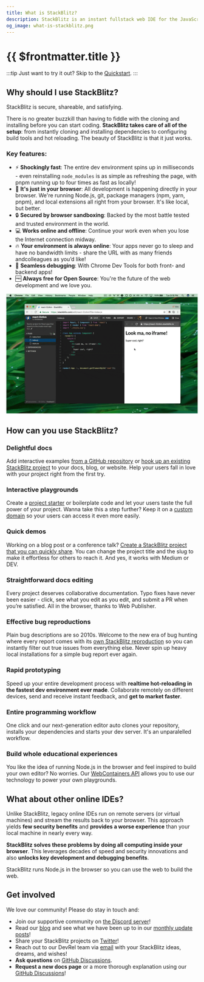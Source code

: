 ```yaml
---
title: What is StackBlitz?
description: StackBlitz is an instant fullstack web IDE for the JavaScript ecosystem. It's powered by WebContainers, the first WebAssembly-based operating system which boots the Node.js environment in milliseconds, securely within your browser tab.
og_image: what-is-stackblitz.png
---
```




# {{ $frontmatter.title }}

<!-- @include: ./parts/stackblitz-description.md -->

:::tip Just want to try it out? Skip to the [Quickstart](./getting-started).
:::

## Why should I use StackBlitz?

StackBlitz is secure, shareable, and satisfying.

There is no greater buzzkill than having to fiddle with the cloning and installing before you can start coding. **StackBlitz takes care of all of the setup**: from instantly cloning and installing dependencies to configuring build tools and hot reloading. The beauty of StackBlitz is that it just works.

### Key features:

- ⚡️ **Shockingly fast**: The entire dev environment spins up in milliseconds - even reinstalling `node_modules` is as simple as refreshing the page, with pnpm running up to four times as fast as locally!
- 📍 **It's just in your browser**: All development is happening directly in your browser. We're running Node.js, git, package managers (npm, yarn, pnpm), and local extensions all right from your browser. It's like local, but better.
- 🔒 **Secured by browser sandboxing**: Backed by the most battle tested and trusted environment in the world.
- 💻 **Works online and offline**: Continue your work even when you lose the Internet connection midway.
- 🔥 **Your environment is always online**: Your apps never go to sleep and have no bandwidth limits - share the URL with as many friends andcolleagues as you’d like!
- 🐞 **Seamless debugging**: With Chrome Dev Tools for both front- and backend apps!
- 🆓 **Always free for Open Source**: You're the future of the web development and we love you.

![Preview & debug](./assets/what-is-sb-intro.gif)

## How can you use StackBlitz?

### Delightful docs

Add interactive examples [from a GitHub repository](/guides/integration/open-from-github) or [hook up an existing StackBlitz project](/guides/integration/create-with-sdk) to your docs, blog, or website. Help your users fall in love with your project right from the first try.

### Interactive playgrounds

Create a [project starter](/guides/user-guide/starter-projects) or boilerplate code and let your users taste the full power of your project. Wanna take this a step further? Keep it on a [custom domain](https://stackblitz.new) so your users can access it even more easily.

### Quick demos

Working on a blog post or a conference talk? [Create a StackBlitz project that you can quickly share](/guides/integration/embedding). You can change the project title and the slug to make it effortless for others to reach it. And yes, it works with Medium or DEV.

### Straightforward docs editing

Every project deserves collaborative documentation. Typo fixes have never been easier - click, see what you edit as you edit, and submit a PR when you’re satisfied. All in the browser, thanks to Web Publisher.

### Effective bug reproductions

Plain bug descriptions are so 2010s. Welcome to the new era of bug hunting where every report comes with its [own StackBlitz reproduction](/guides/integration/bug-reproductions) so you can instantly filter out true issues from everything else. Never spin up heavy local installations for a simple bug report ever again.

### Rapid prototyping

Speed up your entire development process with **realtime hot-reloading in the fastest dev environment ever made**. Collaborate remotely on different devices, send and receive instant feedback, and **get to market faster**.

### Entire programming workflow

One click and our next-generation editor auto clones your repository, installs your dependencies and starts your dev server. It's an unparalelled workflow.

### Build whole educational experiences

You like the idea of running Node.js in the browser and feel inspired to build your own editor? No worries. Our [WebContainers API](/platform/api/webcontainer-api) allows you to use our technology to power your own playgrounds.

## What about other online IDEs?

Unlike StackBlitz, legacy online IDEs run on remote servers (or virtual machines) and stream the results back to your browser. This approach yields **few security benefits** and **provides a worse experience** than your local machine in nearly every way.

**StackBlitz solves these problems by doing all computing inside your browser**. This leverages decades of speed and security innovations and also **unlocks key development and debugging benefits**.

StackBlitz runs Node.js in the browser so you can use the web to build the web.

## Get involved

We love our community! Please do stay in touch and:

- Join our supportive community on [the Discord server](https://discord.gg/22zTzrwQrU)!
- Read our [blog](https://blog.stackblitz.com/) and see what we have been up to in our [monthly update posts](https://blog.stackblitz.com/categories/monthly-updates/)!
- Share your StackBlitz projects on [Twitter](https://twitter.com/stackblitz)!
- Reach out to our DevRel team via [email](mailto:devrel@stackblitz.com) with your StackBlitz ideas, dreams, and wishes!
- **Ask questions** on [GitHub Discussions](https://github.com/stackblitz/docs/discussions/new?category=Q-A).
- **Request a new docs page** or a more thorough explanation using our [GitHub Discussions](https://github.com/stackblitz/docs/discussions/new?category=ideas)!

